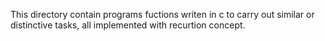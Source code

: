 This directory contain programs fuctions writen in c to carry out similar or distinctive tasks, all implemented with recurtion concept.

